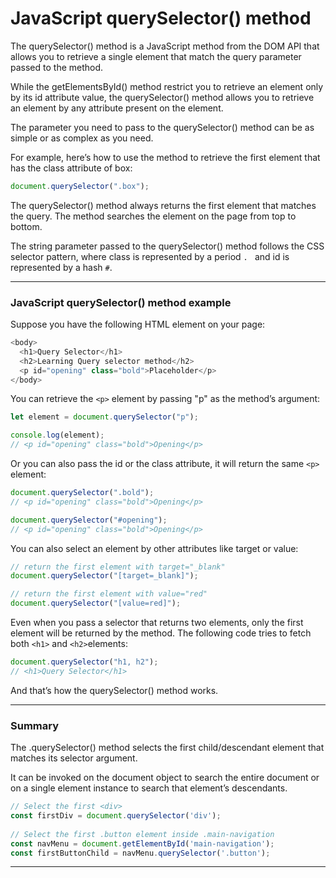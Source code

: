 # JavaScript querySelector() method 
The querySelector() method is a JavaScript method from the DOM API that allows you to retrieve a single element that match the query parameter passed to the method.

While the getElementsById() method restrict you to retrieve an element only by its id attribute value, the querySelector() method allows you to retrieve an element by any attribute present on the element.

The parameter you need to pass to the querySelector() method can be as simple or as complex as you need.

For example, here’s how to use the method to retrieve the first element that has the class attribute of box:

```js
document.querySelector(".box");
```

The querySelector() method always returns the first element that matches the query. The method searches the element on the page from top to bottom.

The string parameter passed to the querySelector() method follows the CSS selector pattern, where class is represented by a period ``. `` and id is represented by a hash ``#``.

***

### JavaScript querySelector() method example

Suppose you have the following HTML element on your page:


```js
<body>
  <h1>Query Selector</h1>
  <h2>Learning Query selector method</h2>
  <p id="opening" class="bold">Placeholder</p>
</body>
```

You can retrieve the ``<p>`` element by passing "p" as the method’s argument:


```js
let element = document.querySelector("p");

console.log(element);
// <p id="opening" class="bold">Opening</p>
```

Or you can also pass the id or the class attribute, it will return the same ``<p>`` element:

```js
document.querySelector(".bold");
// <p id="opening" class="bold">Opening</p>

document.querySelector("#opening");
// <p id="opening" class="bold">Opening</p>
```
You can also select an element by other attributes like target or value:

```js
// return the first element with target="_blank"
document.querySelector("[target=_blank]");

// return the first element with value="red"
document.querySelector("[value=red]");
```

Even when you pass a selector that returns two elements, only the first element will be returned by the method. The following code tries to fetch both ``<h1>`` and ``<h2>``elements:

```js
document.querySelector("h1, h2");
// <h1>Query Selector</h1>
```

And that’s how the querySelector() method works.

***

### Summary
The .querySelector() method selects the first child/descendant element that matches its selector argument.

It can be invoked on the document object to search the entire document or on a single element instance to search that element’s descendants.

```js
// Select the first <div>
const firstDiv = document.querySelector('div');
 
// Select the first .button element inside .main-navigation
const navMenu = document.getElementById('main-navigation');
const firstButtonChild = navMenu.querySelector('.button');
```

***